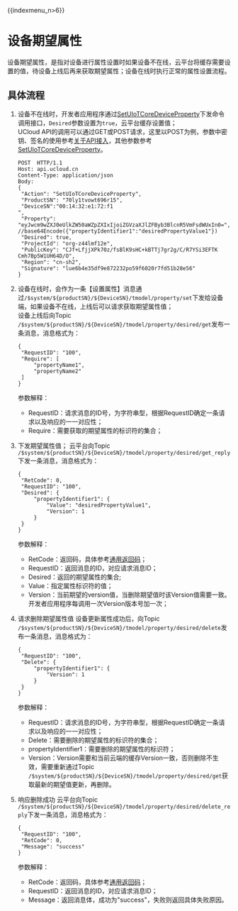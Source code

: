 {{indexmenu_n>6}}

# 设备期望属性
设备期望属性，是指对设备进行属性设置时如果设备不在线，云平台将缓存需要设置的值，待设备上线后再来获取期望属性；设备在线时执行正常的属性设置流程。

## 具体流程
1. 设备不在线时，开发者应用程序通过[SetUIoTCoreDeviceProperty]()下发命令调用接口，`Desired`参数设置为`true`，云平台缓存设置值；   
   UCloud API的调用可以通过GET或POST请求，这里以POST为例，参数中密钥、签名的使用参考[关于API接入]()，其他参数参考[SetUIoTCoreDeviceProperty]()。
   ```
   POST  HTTP/1.1
   Host: api.ucloud.cn
   Content-Type: application/json
   Body:
   {
   	"Action": "SetUIoTCoreDeviceProperty",
   	"ProductSN": "70ly1tvowt696r15",
   	"DeviceSN":"00:14:32:e1:72:f1
   ",
   	"Property": "eyJwcm9wZXJ0eUlkZW50aWZpZXIxIjoiZGVzaXJlZFByb3BlcnR5VmFsdWUxIn0=", //base64Encode({"propertyIdentifier1":"desiredPropertyValue1"})
   	"Desired": true,
   	"ProjectId": "org-z44lmf12e",
   	"PublicKey": "CJf+LfjjXPk70z/fsBlK9sHC+kBTTj7gr2g/C/R7YSi3EFTK   Cmh7Bp5W1UH64D/O",
   	"Region": "cn-sh2",
   	"Signature": "lue6b4e35df9e872232po59f6020r7fd51b28e56"
   }
   ```
2. 设备在线时，会作为一条【设置属性】消息通过`/$system/${productSN}/${DeviceSN}/tmodel/property/set`下发给设备端，如果设备不在线，上线后可以请求获取期望属性值；  
   设备上线后向Topic `/$system/${productSN}/${DeviceSN}/tmodel/property/desired/get`发布一条消息，消息格式为：
   ```
   {
   	"RequestID": "100",
   	"Require": [
   		"propertyName1",
   		"propertyName2"
   	]
   }
   ```
   参数解释：
   - RequestID：请求消息的ID号，为字符串型，根据RequestID确定一条请求以及响应的一一对应性；
   - Require：需要获取的期望属性的标识符的集合；
   
2. 下发期望属性值；
   云平台向Topic `/$system/${productSN}/${DeviceSN}/tmodel/property/desired/get_reply`下发一条消息，消息格式为：
   ```
   {
   	"RetCode": 0,
   	"RequestID": "100",
   	"Desired": {
   		"propertyIdentifier1": {
   			"Value": "desiredPropertyValue1",
   			"Version": 1
   		}
   	}
   }
   ```
   参数解释：
   - RetCode：返回码，具体参考[通用返回码]()；
   - RequestID：返回消息的ID，对应请求消息ID；
   - Desired：返回的期望属性的集合;
   - Value：指定属性标识符的值；
   - Version：当前期望的version值，当删除期望值时该Version值需要一致。开发者应用程序每调用一次Version版本号加一次；
 
3. 请求删除期望属性值
   设备更新属性成功后，向Topic `/$system/${productSN}/${DeviceSN}/tmodel/property/desired/delete`发布一条消息，消息格式为：
   ```
   {
   	"RequestID": "100",
   	"Delete": {
   		"propertyIdentifier1": {
   			"Version": 1
   		}
   	}
   }
   ```
   参数解释：
   - RequestID：请求消息的ID号，为字符串型，根据RequestID确定一条请求以及响应的一一对应性；
   - Delete：需要删除的期望属性的标识符的集合；
   - propertyIdentifier1：需要删除的期望属性的标识符；
   - Version：Version需要和当前云端的缓存Version一致，否则删除不生效，需要重新通过Topic `/$system/${productSN}/${DeviceSN}/tmodel/property/desired/get`获取最新的期望值更新，再删除。

4. 响应删除成功
   云平台向Topic `/$system/${productSN}/${DeviceSN}/tmodel/property/desired/delete_reply`下发一条消息，消息格式为：
   ```
   {
   	"RequestID": "100",
   	"RetCode": 0,
   	"Message": "success"
   }
   ```
   参数解释：
   - RetCode：返回码，具体参考[通用返回码]()；
   - RequestID：返回消息的ID，对应请求消息ID；
   - Message：返回消息体，成功为"success"，失败则返回具体失败原因。